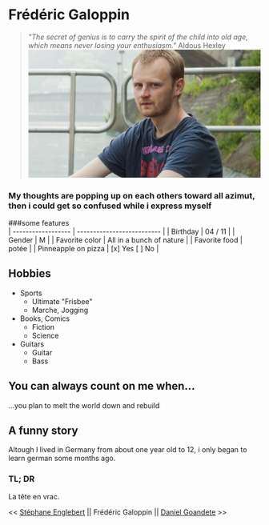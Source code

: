 # Frédéric Galoppin
>_"The secret of genius is to carry the spirit of the child into old age, which means never losing your enthusiasm."_
 Aldous Hexley
![Photo de profil](/images/profil.jpg)

### My thoughts are popping up on each others toward all azimut, then i could get so confused while i express myself

###some features                                  
| ------------------  | -------------------------- |
| Birthday            | 04 / 11                    |
| Gender              | M                          |
| Favorite color      | All in a bunch of nature   |
| Favorite food       | potée                      |
| Pinneapple on pizza | [x] Yes   [ ] No           |

## Hobbies
* Sports
  * Ultimate "Frisbee"
  * Marche, Jogging
* Books, Comics
  * Fiction
  * Science
* Guitars
  * Guitar
  * Bass

## You can always count on me when...
...you plan to melt the world down and rebuild

## A funny story
Altough I lived in Germany from about one year old to 12, i only began to learn german some months ago.

### TL; DR
La tête en vrac.

<< [Stéphane Englebert](https://stephane-englebert.github.io/challenge-markdown/blob/main/README.md) || Frédéric Galoppin || [Daniel Goandete](https://github.com/DanielGoandete/desktop-challenge-markdown/blob/main/README.md) >>